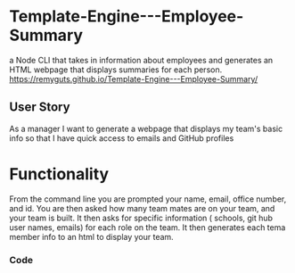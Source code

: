 # Template-Engine---Employee-Summary
a Node CLI that takes in information about employees and generates an HTML webpage that displays summaries for each person.
https://remyguts.github.io/Template-Engine---Employee-Summary/

## User Story
As a manager
I want to generate a webpage that displays my team's basic info
so that I have quick access to emails and GitHub profiles

# Functionality

From the command line you are prompted your name, email, office number, and id. You are then asked how many team mates are on your team, and your team is built. It then asks  for specific information ( schools, git hub user names, emails) for each role on the team. It then generates  each tema member info to an html to display your team. 

### Code 


